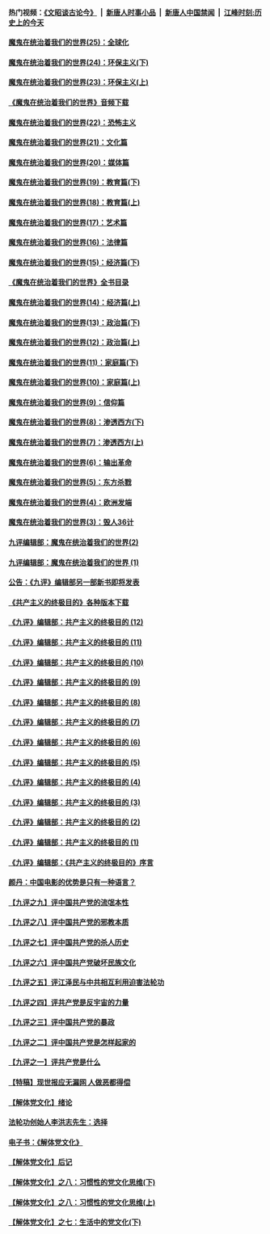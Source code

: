 #### 热门视频：[《文昭谈古论今》](https://github.com/gfw-breaker/wenzhao/blob/master/README.md?t=10311533) &nbsp;|&nbsp; [新唐人时事小品](https://github.com/gfw-breaker/ntdtv-comedy/blob/master/README.md?t=10311533) &nbsp;|&nbsp; [新唐人中国禁闻](https://github.com/gfw-breaker/ntdtv-news/blob/master/README.md?t=10311533) &nbsp;|&nbsp; [江峰时刻:历史上的今天](https://github.com/gfw-breaker/today-in-history/blob/master/README.md?t=10311533) 

#### [魔鬼在统治着我们的世界(25)：全球化](../pages/nsc422/n10788205.md?t=10311533) 

#### [魔鬼在统治着我们的世界(24)：环保主义(下)](../pages/nsc422/n10695307.md?t=10311533) 

#### [魔鬼在统治着我们的世界(23)：环保主义(上)](../pages/nsc422/n10688613.md?t=10311533) 

#### [《魔鬼在统治着我们的世界》音频下载](../pages/nsc422/n10635553.md?t=10311533) 

#### [魔鬼在统治着我们的世界(22)：恐怖主义](../pages/nsc422/n10614727.md?t=10311533) 

#### [魔鬼在统治着我们的世界(21)：文化篇](../pages/nsc422/n10597706.md?t=10311533) 

#### [魔鬼在统治着我们的世界(20)：媒体篇](../pages/nsc422/n10586579.md?t=10311533) 

#### [魔鬼在统治着我们的世界(19)：教育篇(下)](../pages/nsc422/n10564808.md?t=10311533) 

#### [魔鬼在统治着我们的世界(18)：教育篇(上)](../pages/nsc422/n10526970.md?t=10311533) 

#### [魔鬼在统治着我们的世界(17)：艺术篇](../pages/nsc422/n10499093.md?t=10311533) 

#### [魔鬼在统治着我们的世界(16)：法律篇](../pages/nsc422/n10485969.md?t=10311533) 

#### [魔鬼在统治着我们的世界(15)：经济篇(下)](../pages/nsc422/n10469975.md?t=10311533) 

#### [《魔鬼在统治着我们的世界》全书目录](../pages/nsc422/n10464261.md?t=10311533) 

#### [魔鬼在统治着我们的世界(14)：经济篇(上)](../pages/nsc422/n10457370.md?t=10311533) 

#### [魔鬼在统治着我们的世界(13)：政治篇(下)](../pages/nsc422/n10448270.md?t=10311533) 

#### [魔鬼在统治着我们的世界(12)：政治篇(上)](../pages/nsc422/n10444576.md?t=10311533) 

#### [魔鬼在统治着我们的世界(11)：家庭篇(下)](../pages/nsc422/n10440961.md?t=10311533) 

#### [魔鬼在统治着我们的世界(10)：家庭篇(上)](../pages/nsc422/n10435448.md?t=10311533) 

#### [魔鬼在统治着我们的世界(9)：信仰篇](../pages/nsc422/n10432159.md?t=10311533) 

#### [魔鬼在统治着我们的世界(8)：渗透西方(下)](../pages/nsc422/n10429603.md?t=10311533) 

#### [魔鬼在统治着我们的世界(7)：渗透西方(上)](../pages/nsc422/n10426013.md?t=10311533) 

#### [魔鬼在统治着我们的世界(6)：输出革命](../pages/nsc422/n10421536.md?t=10311533) 

#### [魔鬼在统治着我们的世界(5)：东方杀戮](../pages/nsc422/n10417707.md?t=10311533) 

#### [魔鬼在统治着我们的世界(4)：欧洲发端](../pages/nsc422/n10414890.md?t=10311533) 

#### [魔鬼在统治着我们的世界(3)：毁人36计](../pages/nsc422/n10411583.md?t=10311533) 

#### [九评编辑部：魔鬼在统治着我们的世界(2)](../pages/nsc422/n10410036.md?t=10311533) 

#### [九评编辑部：魔鬼在统治着我们的世界 (1)](../pages/nsc422/n10406825.md?t=10311533) 

#### [公告：《九评》编辑部另一部新书即将发表](../pages/nsc422/n10405104.md?t=10311533) 

#### [《共产主义的终极目的》各种版本下载](../pages/nsc422/n10022138.md?t=10311533) 

#### [《九评》编辑部：共产主义的终极目的 (12)](../pages/nsc422/n9933272.md?t=10311533) 

#### [《九评》编辑部：共产主义的终极目的 (11)](../pages/nsc422/n9924973.md?t=10311533) 

#### [《九评》编辑部：共产主义的终极目的 (10)](../pages/nsc422/n9920883.md?t=10311533) 

#### [《九评》编辑部：共产主义的终极目的 (9)](../pages/nsc422/n9916363.md?t=10311533) 

#### [《九评》编辑部：共产主义的终极目的 (8)](../pages/nsc422/n9912488.md?t=10311533) 

#### [《九评》编辑部：共产主义的终极目的 (7)](../pages/nsc422/n9901176.md?t=10311533) 

#### [《九评》编辑部：共产主义的终极目的 (6)](../pages/nsc422/n9899359.md?t=10311533) 

#### [《九评》编辑部：共产主义的终极目的 (5)](../pages/nsc422/n9893174.md?t=10311533) 

#### [《九评》编辑部：共产主义的终极目的 (4)](../pages/nsc422/n9891246.md?t=10311533) 

#### [《九评》编辑部：共产主义的终极目的 (3)](../pages/nsc422/n9879879.md?t=10311533) 

#### [《九评》编辑部：共产主义的终极目的 (2)](../pages/nsc422/n9876205.md?t=10311533) 

#### [《九评》编辑部：共产主义的终极目的 (1)](../pages/nsc422/n9865857.md?t=10311533) 

#### [《九评》编辑部：《共产主义的终极目的》序言](../pages/nsc422/n9862666.md?t=10311533) 

#### [颜丹：中国电影的优势是只有一种语言？](../pages/nsc422/n9583062.md?t=10311533) 

#### [【九评之九】评中国共产党的流氓本性](../pages/nsc422/n737542.md?t=10311533) 

#### [【九评之八】评中国共产党的邪教本质](../pages/nsc422/n735942.md?t=10311533) 

#### [【九评之七】评中国共产党的杀人历史](../pages/nsc422/n733806.md?t=10311533) 

#### [【九评之六】评中国共产党破坏民族文化](../pages/nsc422/n731667.md?t=10311533) 

#### [【九评之五】评江泽民与中共相互利用迫害法轮功](../pages/nsc422/n730058.md?t=10311533) 

#### [【九评之四】评共产党是反宇宙的力量](../pages/nsc422/n727814.md?t=10311533) 

#### [【九评之三】评中国共产党的暴政](../pages/nsc422/n725597.md?t=10311533) 

#### [【九评之二】评中国共产党是怎样起家的](../pages/nsc422/n723946.md?t=10311533) 

#### [【九评之一】评共产党是什么](../pages/nsc422/n722529.md?t=10311533) 

#### [【特稿】现世报应无漏网 人做恶都得偿](../pages/nsc422/n4215167.md?t=10311533) 

#### [【解体党文化】绪论](../pages/nsc422/n1449356.md?t=10311533) 

#### [法轮功创始人李洪志先生：选择](../pages/nsc422/n3580738.md?t=10311533) 

#### [电子书：《解体党文化》](../pages/nsc422/n1573484.md?t=10311533) 

#### [【解体党文化】后记](../pages/nsc422/n1531999.md?t=10311533) 

#### [【解体党文化】之八：习惯性的党文化思维(下)](../pages/nsc422/n1526477.md?t=10311533) 

#### [【解体党文化】之八：习惯性的党文化思维(上)](../pages/nsc422/n1520631.md?t=10311533) 

#### [【解体党文化】之七：生活中的党文化(下)](../pages/nsc422/n1513446.md?t=10311533) 

